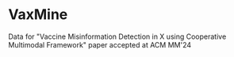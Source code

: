 # VaxMine
Data for "Vaccine Misinformation Detection in X using Cooperative Multimodal Framework" paper accepted at ACM MM'24

